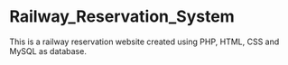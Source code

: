 # Railway_Reservation_System
This is a railway reservation website created using PHP, HTML, CSS and MySQL as database.
